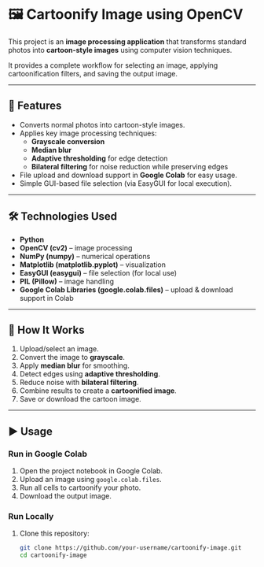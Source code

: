 # 🖼️ Cartoonify Image using OpenCV

This project is an **image processing application** that transforms standard photos into **cartoon-style images** using computer vision techniques.  

It provides a complete workflow for selecting an image, applying cartoonification filters, and saving the output image.

---

## 🚀 Features
- Converts normal photos into cartoon-style images.
- Applies key image processing techniques:
  - **Grayscale conversion**
  - **Median blur**
  - **Adaptive thresholding** for edge detection
  - **Bilateral filtering** for noise reduction while preserving edges
- File upload and download support in **Google Colab** for easy usage.
- Simple GUI-based file selection (via EasyGUI for local execution).

---

## 🛠️ Technologies Used
- **Python**
- **OpenCV (cv2)** – image processing
- **NumPy (numpy)** – numerical operations
- **Matplotlib (matplotlib.pyplot)** – visualization
- **EasyGUI (easygui)** – file selection (for local use)
- **PIL (Pillow)** – image handling
- **Google Colab Libraries (google.colab.files)** – upload & download support in Colab

---

## 📖 How It Works
1. Upload/select an image.
2. Convert the image to **grayscale**.
3. Apply **median blur** for smoothing.
4. Detect edges using **adaptive thresholding**.
5. Reduce noise with **bilateral filtering**.
6. Combine results to create a **cartoonified image**.
7. Save or download the cartoon image.

---

## ▶️ Usage
### Run in **Google Colab**
1. Open the project notebook in Google Colab.
2. Upload an image using `google.colab.files`.
3. Run all cells to cartoonify your photo.
4. Download the output image.

### Run Locally
1. Clone this repository:
   ```bash
   git clone https://github.com/your-username/cartoonify-image.git
   cd cartoonify-image
